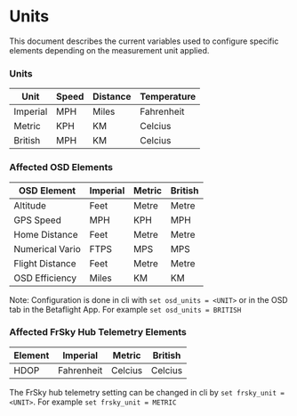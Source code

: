 # Units

This document describes the current variables used to configure specific elements depending on the measurement unit applied.

### Units

| Unit     | Speed | Distance | Temperature |
| -------- | ----- | -------- | ----------- |
| Imperial | MPH   | Miles    | Fahrenheit  |
| Metric   | KPH   | KM       | Celcius     |
| British  | MPH   | KM       | Celcius     |

### Affected OSD Elements

| OSD Element     | Imperial | Metric | British |
| --------------- | -------- | ------ | ------- |
| Altitude        | Feet     | Metre  | Metre   |
| GPS Speed       | MPH      | KPH    | MPH     |
| Home Distance   | Feet     | Metre  | Metre   |
| Numerical Vario | FTPS     | MPS    | MPS     |
| Flight Distance | Feet     | Metre  | Metre   |
| OSD Efficiency  | Miles    | KM     | KM      |

Note: Configuration is done in cli with `set osd_units = <UNIT>` or in the OSD tab in the Betaflight App. For example `set osd_units = BRITISH`

### Affected FrSky Hub Telemetry Elements

| Element | Imperial   | Metric  | British |
| ------- | ---------- | ------- | ------- |
| HDOP    | Fahrenheit | Celcius | Celcius |

The FrSky hub telemetry setting can be changed in cli by `set frsky_unit = <UNIT>`.
For example `set frsky_unit = METRIC`
